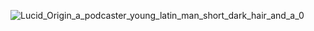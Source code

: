 ![Lucid_Origin_a_podcaster_young_latin_man_short_dark_hair_and_a_0](https://github.com/user-attachments/assets/b73054c5-ed72-463c-9964-0fd046fa1685)


